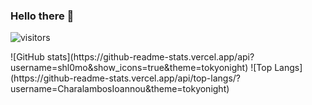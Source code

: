 ### Hello there 👋

![visitors](https://visitor-badge.laobi.icu/badge?page_id=shl0mo1D9u3l1c940j3ct2)
<br/>
<div>
![GitHub stats](https://github-readme-stats.vercel.app/api?username=shl0mo&show_icons=true&theme=tokyonight)
![Top Langs](https://github-readme-stats.vercel.app/api/top-langs/?username=CharalambosIoannou&theme=tokyonight)
</div>

<!--
**shl0mo/shl0mo** is a ✨ _special_ ✨ repository because its `README.md` (this file) appears on your GitHub profile.

Here are some ideas to get you started:

- 🔭 I’m currently working on ...
- 🌱 I’m currently learning ...
- 👯 I’m looking to collaborate on ...
- 🤔 I’m looking for help with ...
- 💬 Ask me about ...
- 📫 How to reach me: ...
- 😄 Pronouns: ...
- ⚡ Fun fact: ...
-->
